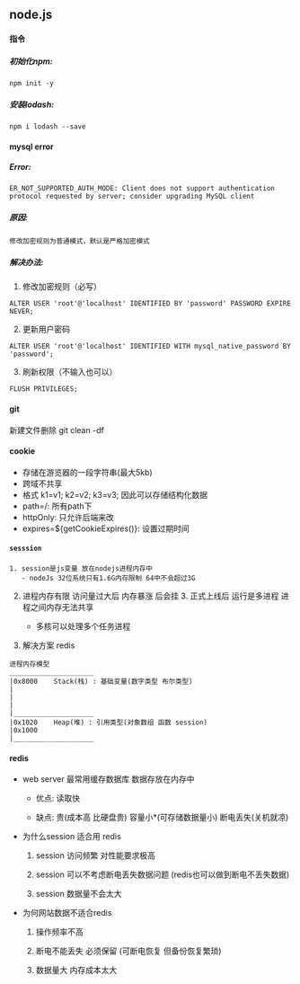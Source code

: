 ## node.js

#### 指令
##### 初始化npm:
``` 
npm init -y
```

##### 安装lodash:
```
npm i lodash --save
```


#### mysql error
##### Error:
```
ER_NOT_SUPPORTED_AUTH_MODE: Client does not support authentication protocol requested by server; consider upgrading MySQL client
```

##### 原因:
```
修改加密规则为普通模式，默认是严格加密模式
```

##### 解决办法:

1. 修改加密规则（必写）
```
ALTER USER 'root'@'localhost' IDENTIFIED BY 'password' PASSWORD EXPIRE NEVER;
```

2. 更新用户密码
```
ALTER USER 'root'@'localhost' IDENTIFIED WITH mysql_native_password BY 'password';
```

3. 刷新权限（不输入也可以）
```
FLUSH PRIVILEGES;
```

#### git
新建文件删除
git clean -df


#### cookie
 - 存储在游览器的一段字符串(最大5kb)
 - 跨域不共享
 - 格式 k1=v1; k2=v2; k3=v3; 因此可以存储结构化数据
 - path=/: 所有path下
 - httpOnly: 只允许后端来改
 - expires=${getCookieExpires()}: 设置过期时间


 #### `sesssion`
    1. session是js变量 放在nodejs进程内存中
       - nodeJs 32位系统只有1.6G内存限制 64中不会超过3G

  2. 进程内存有限 访问量过大后 内存暴涨 后会挂
    3. 正式上线后 运行是多进程 进程之间内存无法共享
       - 多核可以处理多个任务进程

  4. 解决方案 redis

  ```
  进程内存模型
  _____________________
  |0x8000    Stack(栈) : 基础变量(数字类型 布尔类型)
  |
  |
  |
  |____________________
  |0x1020    Heap(堆) : 引用类型(对象数组 函数 session)
  |0x1000
  |____________________
  ```


  #### redis
  - web server 最常用缓存数据库 数据存放在内存中

    - 优点: 读取快

    - 缺点: 贵(成本高 比硬盘贵) 容量小*(可存储数据量小) 断电丢失(关机就凉)
  - 为什么session 适合用 redis

    1. session 访问频繁 对性能要求极高

    2. session 可以不考虑断电丢失数据问题 (redis也可以做到断电不丢失数据)

    3. session 数据量不会太大
  - 为何网站数据不适合redis

    1. 操作频率不高

    2. 断电不能丢失 必须保留 (可断电恢复 但备份恢复繁琐)

    3. 数据量大 内存成本太大